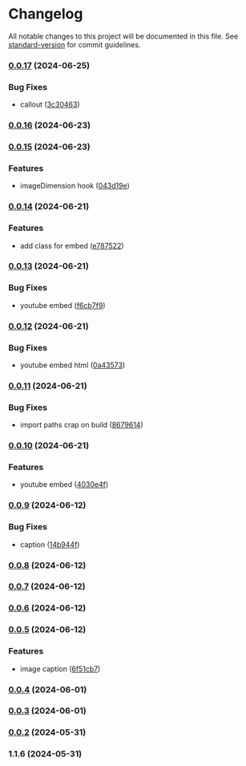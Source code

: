 # Changelog

All notable changes to this project will be documented in this file. See [standard-version](https://github.com/conventional-changelog/standard-version) for commit guidelines.

### [0.0.17](https://github.com/Matthiasc/markdown-to-blockstyle-json/compare/v0.0.16...v0.0.17) (2024-06-25)


### Bug Fixes

* callout ([3c30463](https://github.com/Matthiasc/markdown-to-blockstyle-json/commit/3c304637b033970df28b37ffa2073ba9d0854406))

### [0.0.16](https://github.com/Matthiasc/markdown-to-blockstyle-json/compare/v0.0.15...v0.0.16) (2024-06-23)

### [0.0.15](https://github.com/Matthiasc/markdown-to-blockstyle-json/compare/v0.0.14...v0.0.15) (2024-06-23)


### Features

* imageDimension hook ([043d19e](https://github.com/Matthiasc/markdown-to-blockstyle-json/commit/043d19eaba2d92b749fff53d7824e57e79516bd3))

### [0.0.14](https://github.com/Matthiasc/markdown-to-blockstyle-json/compare/v0.0.13...v0.0.14) (2024-06-21)


### Features

* add class for embed ([e787522](https://github.com/Matthiasc/markdown-to-blockstyle-json/commit/e787522afea8f96e92cf0d0fdff3d58ab9b54f03))

### [0.0.13](https://github.com/Matthiasc/markdown-to-blockstyle-json/compare/v0.0.12...v0.0.13) (2024-06-21)


### Bug Fixes

* youtube embed ([f6cb7f9](https://github.com/Matthiasc/markdown-to-blockstyle-json/commit/f6cb7f9d817b99ed636f1f2a23c7240775c0041f))

### [0.0.12](https://github.com/Matthiasc/markdown-to-blockstyle-json/compare/v0.0.11...v0.0.12) (2024-06-21)


### Bug Fixes

* youtube embed html ([0a43573](https://github.com/Matthiasc/markdown-to-blockstyle-json/commit/0a435739d8de90645c4756cd18371057da5d7834))

### [0.0.11](https://github.com/Matthiasc/markdown-to-blockstyle-json/compare/v0.0.10...v0.0.11) (2024-06-21)


### Bug Fixes

* import paths crap on build ([8679614](https://github.com/Matthiasc/markdown-to-blockstyle-json/commit/8679614b389194c5195037081ec140d50be1ef87))

### [0.0.10](https://github.com/Matthiasc/markdown-to-blockstyle-json/compare/v0.0.9...v0.0.10) (2024-06-21)


### Features

* youtube embed ([4030e4f](https://github.com/Matthiasc/markdown-to-blockstyle-json/commit/4030e4f95acadccff71508625daf26971a85a4d1))

### [0.0.9](https://github.com/Matthiasc/markdown-to-blockstyle-json/compare/v0.0.8...v0.0.9) (2024-06-12)


### Bug Fixes

* caption ([14b944f](https://github.com/Matthiasc/markdown-to-blockstyle-json/commit/14b944f394f4e2d3e336eb3a9941cd10b724755c))

### [0.0.8](https://github.com/Matthiasc/markdown-to-blockstyle-json/compare/v0.0.7...v0.0.8) (2024-06-12)

### [0.0.7](https://github.com/Matthiasc/markdown-to-blockstyle-json/compare/v0.0.6...v0.0.7) (2024-06-12)

### [0.0.6](https://github.com/Matthiasc/markdown-to-blockstyle-json/compare/v0.0.5...v0.0.6) (2024-06-12)

### [0.0.5](https://github.com/Matthiasc/markdown-to-blockstyle-json/compare/v0.0.4...v0.0.5) (2024-06-12)


### Features

* image caption ([6f51cb7](https://github.com/Matthiasc/markdown-to-blockstyle-json/commit/6f51cb7eb28f4e5a530fd6aca04f4634d50734b7))

### [0.0.4](https://github.com/Matthiasc/markdown-to-blockstyle-json/compare/v0.0.3...v0.0.4) (2024-06-01)

### [0.0.3](https://github.com/Matthiasc/markdown-to-blockstyle-json/compare/v0.0.2...v0.0.3) (2024-06-01)

### [0.0.2](https://github.com/Matthiasc/markdown-to-blockstyle-json/compare/v1.1.6...v0.0.2) (2024-05-31)

### 1.1.6 (2024-05-31)
